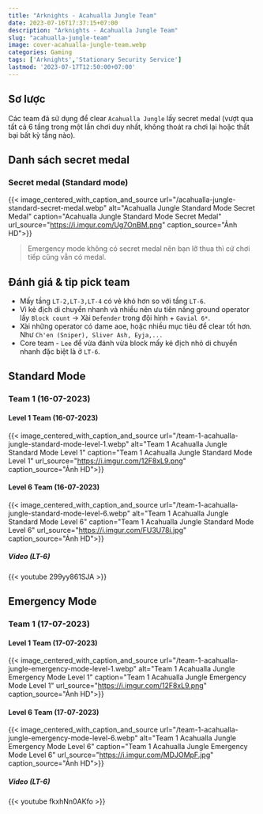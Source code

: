 ```yaml
---
title: "Arknights - Acahualla Jungle Team"
date: 2023-07-16T17:37:15+07:00
description: "Arknights - Acahualla Jungle Team"
slug: "acahualla-jungle-team"
image: cover-acahualla-jungle-team.webp
categories: Gaming
tags: ['Arknights','Stationary Security Service']
lastmod: '2023-07-17T12:50:00+07:00'
---
```

## Sơ lược   
Các team đã sử dụng để clear `Acahualla Jungle` lấy secret medal (vượt qua tất cả 6 tầng trong một lần chơi duy nhất, không thoát ra chơi lại hoặc thất bại bất kỳ tầng nào).
## Danh sách secret medal
### Secret medal (Standard mode)
{{< image_centered_with_caption_and_source url="/acahualla-jungle-standard-secret-medal.webp" alt="Acahualla Jungle Standard Mode Secret Medal" caption="Acahualla Jungle Standard Mode Secret Medal" url_source="https://i.imgur.com/Ug7OnBM.png" caption_source="Ảnh HD">}}
> Emergency mode không có secret medal nên bạn lỡ thua thì cứ chơi tiếp cũng vẫn có medal.
## Đánh giá & tip pick team  
- Mấy tầng `LT-2,LT-3,LT-4` có vẻ khó hơn so với tầng `LT-6`.
- Vì kẻ địch di chuyển nhanh và nhiều nên ưu tiên nâng ground operator lấy `Block count` -> Xài `Defender` trong đội hình + `Gavial 6*`.
- Xài những operator có dame aoe, hoặc nhiều mục tiêu để clear tốt hơn. Như `Ch'en (Sniper), Sliver Ash, Eyja,...`
- Core team - `Lee` để vừa đánh vừa block mấy kẻ địch nhỏ di chuyển nhanh đặc biệt là ở `LT-6`.

## Standard Mode
### Team 1 (16-07-2023)  
#### Level 1 Team (16-07-2023)  
{{< image_centered_with_caption_and_source url="/team-1-acahualla-jungle-standard-mode-level-1.webp" alt="Team 1 Acahualla Jungle Standard Mode Level 1" caption="Team 1 Acahualla Jungle Standard Mode Level 1" url_source="https://i.imgur.com/12F8xL9.png" caption_source="Ảnh HD">}}
#### Level 6 Team (16-07-2023)  
{{< image_centered_with_caption_and_source url="/team-1-acahualla-jungle-standard-mode-level-6.webp" alt="Team 1 Acahualla Jungle Standard Mode Level 6" caption="Team 1 Acahualla Jungle Standard Mode Level 6" url_source="https://i.imgur.com/FU3U78i.jpg" caption_source="Ảnh HD">}}
##### Video (LT-6)
{{< youtube 299yy861SJA >}}
## Emergency Mode  
### Team 1 (17-07-2023)
#### Level 1 Team (17-07-2023)  
{{< image_centered_with_caption_and_source url="/team-1-acahualla-jungle-emergency-mode-level-1.webp" alt="Team 1 Acahualla Jungle Emergency Mode Level 1" caption="Team 1 Acahualla Jungle Emergency Mode Level 1" url_source="https://i.imgur.com/12F8xL9.png" caption_source="Ảnh HD">}}
#### Level 6 Team (17-07-2023)  
{{< image_centered_with_caption_and_source url="/team-1-acahualla-jungle-emergency-mode-level-6.webp" alt="Team 1 Acahualla Jungle Emergency Mode Level 6" caption="Team 1 Acahualla Jungle Emergency Mode Level 6" url_source="https://i.imgur.com/MDJOMpF.jpg" caption_source="Ảnh HD">}}
##### Video (LT-6)
{{< youtube fkxhNn0AKfo >}}
